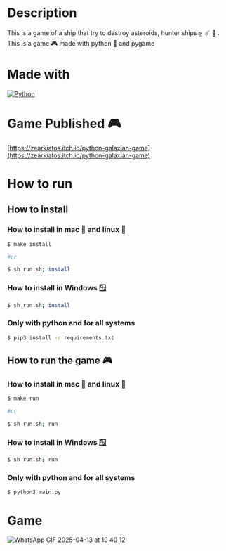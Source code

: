 # Description

This is a game of a ship that try to destroy asteroids, hunter ships🛸 ☄️ 🚀 . This is a game 🎮 made with python 🐍 and pygame

# Made with

[![Python](https://img.shields.io/badge/python-2b5b84?style=for-the-badge&logo=python&logoColor=white&labelColor=000000)]()

# Game Published 🎮

[https://zearkiatos.itch.io/python-galaxian-game](https://zearkiatos.itch.io/python-galaxian-game)


# How to run

## How to install

### How to install in mac 🍎 and linux 🐧

```sh
$ make install

#or

$ sh run.sh; install
```

### How to install in Windows 🪟

```sh
$ sh run.sh; install
```

### Only with python and for all systems

```sh
$ pip3 install -r requirements.txt
```

## How to run the game 🎮

### How to install in mac 🍎 and linux 🐧

```sh
$ make run

#or

$ sh run.sh; run
```

### How to install in Windows 🪟

```sh
$ sh run.sh; run
```

### Only with python and for all systems

```sh
$ python3 main.py
```



# Game

![WhatsApp GIF 2025-04-13 at 19 40 12](https://github.com/user-attachments/assets/457aafef-9b52-4106-bec3-29e68e4fc173)





